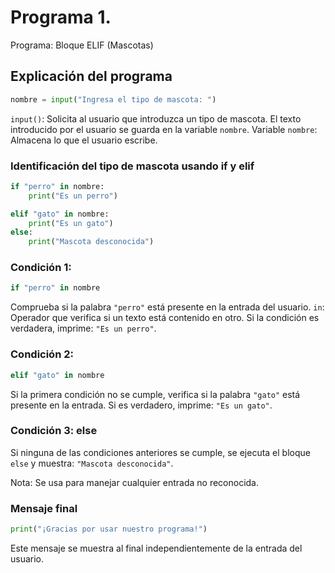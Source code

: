 # Programa 1. 
Programa: Bloque ELIF (Mascotas)
## Explicación del programa 
```python
nombre = input("Ingresa el tipo de mascota: ")
```
`input()`: Solicita al usuario que introduzca un tipo de mascota. El texto introducido por el usuario se guarda en la variable `nombre`. Variable `nombre`: Almacena lo que el usuario escribe.

### Identificación del tipo de mascota usando if y elif
```python
if "perro" in nombre:
    print("Es un perro")

elif "gato" in nombre: 
    print("Es un gato")
else:
    print("Mascota desconocida")
```
### Condición 1: 
```python
if "perro" in nombre
```
Comprueba si la palabra `"perro"` está presente en la entrada del usuario. `in`: Operador que verifica si un texto está contenido en otro.
Si la condición es verdadera, imprime: `"Es un perro"`.

### Condición 2: 
```python
elif "gato" in nombre
```
Si la primera condición no se cumple, verifica si la palabra `"gato"` está presente en la entrada.
Si es verdadero, imprime: `"Es un gato"`.

### Condición 3: else
Si ninguna de las condiciones anteriores se cumple, se ejecuta el bloque `else` y muestra: `"Mascota desconocida"`.

Nota: Se usa para manejar cualquier entrada no reconocida.

### Mensaje final
```python
print("¡Gracias por usar nuestro programa!")
```
Este mensaje se muestra al final independientemente de la entrada del usuario.
